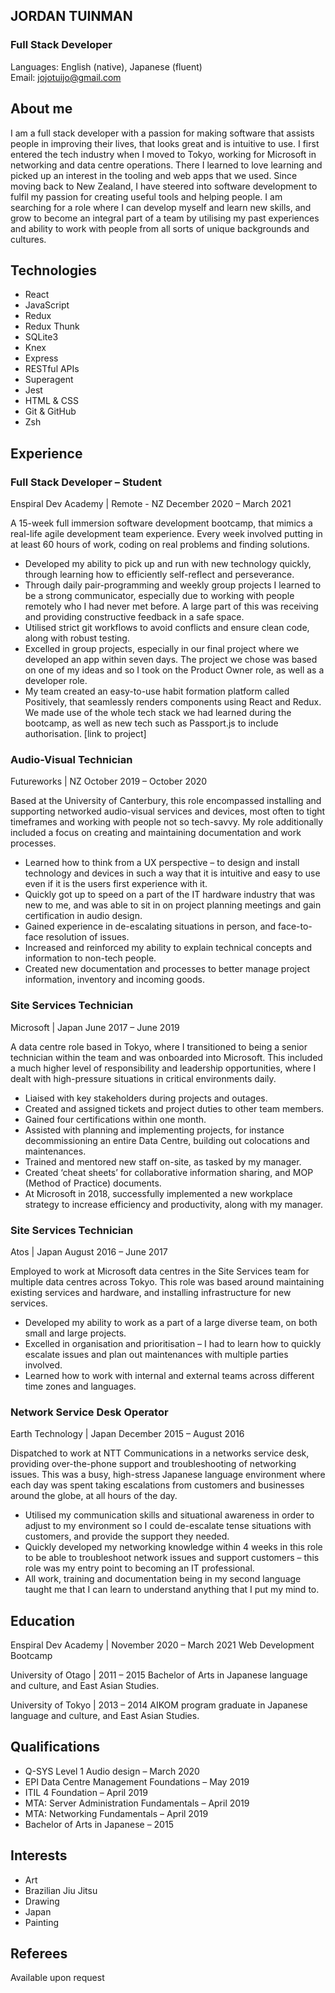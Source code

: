 ## JORDAN TUINMAN
### Full Stack Developer
Languages: English (native), Japanese (fluent)   
Email: jojotuijo@gmail.com

## About me	

I am a full stack developer with a passion for making software that assists people in improving their lives, that looks great and is intuitive to use. I first entered the tech industry when I moved to Tokyo, working for Microsoft in networking and data centre operations. There I learned to love learning and picked up an interest in the tooling and web apps that we used. Since moving back to New Zealand, I have steered into software development to fulfil my passion for creating useful tools and helping people.
I am searching for a role where I can develop myself and learn new skills, and grow to become an integral part of a team by utilising my past experiences and ability to work with people from all sorts of unique backgrounds and cultures. 

## Technologies
*	React
*	JavaScript
*	Redux
*	Redux Thunk
*	SQLite3
*	Knex
*	Express
*	RESTful APIs
*	Superagent
*	Jest
*	HTML & CSS
*	Git & GitHub
*	Zsh
 
## Experience

### Full Stack Developer – Student
Enspiral Dev Academy | Remote - NZ
December 2020 – March 2021

A 15-week full immersion software development bootcamp, that mimics a real-life agile development team experience. Every week involved putting in at least 60 hours of work, coding on real problems and finding solutions. 
*	Developed my ability to pick up and run with new technology quickly, through learning how to efficiently self-reflect and perseverance. 
*	Through daily pair-programming and weekly group projects I learned to be a strong communicator, especially due to working with people remotely who I had never met before.  A large part of this was receiving and providing constructive feedback in a safe space.
*	Utilised strict git workflows to avoid conflicts and ensure clean code, along with robust testing.
*	Excelled in group projects, especially in our final project where we developed an app within seven days. The project we chose was based on one of my ideas and so I took on the Product Owner role, as well as a developer role.
*	My team created an easy-to-use habit formation platform called Positively, that seamlessly renders components using React and Redux. We made use of the whole tech stack we had learned during the bootcamp, as well as new tech such as Passport.js to include authorisation. [link to project]

### Audio-Visual Technician
Futureworks | NZ
October 2019 – October 2020

Based at the University of Canterbury, this role encompassed installing and supporting networked audio-visual services and devices, most often to tight timeframes and working with people not so tech-savvy. My role additionally included a focus on creating and maintaining documentation and work processes.
*	Learned how to think from a UX perspective – to design and install technology and devices in such a way that it is intuitive and easy to use even if it is the users first experience with it. 
*	Quickly got up to speed on a part of the IT hardware industry that was new to me, and was able to sit in on project planning meetings and gain certification in audio design.
*	Gained experience in de-escalating situations in person, and face-to-face resolution of issues.
*	Increased and reinforced my ability to explain technical concepts and information to non-tech people.
*	Created new documentation and processes to better manage project information, inventory and incoming goods. 

### Site Services Technician
Microsoft | Japan
June 2017 – June 2019

A data centre role based in Tokyo, where I transitioned to being a senior technician within the team and was onboarded into Microsoft. This included a much higher level of responsibility and leadership opportunities, where I dealt with high-pressure situations in critical environments daily.
*	Liaised with key stakeholders during projects and outages.
*	Created and assigned tickets and project duties to other team members.
*	Gained four certifications within one month. 
*	Assisted with planning and implementing projects, for instance decommissioning an entire Data Centre, building out colocations and maintenances. 
*	Trained and mentored new staff on-site, as tasked by my manager.
*	Created ‘cheat sheets’ for collaborative information sharing, and MOP (Method of Practice) documents.
*	At Microsoft in 2018, successfully implemented a new workplace strategy to increase efficiency and productivity, along with my manager.  

### Site Services Technician
Atos | Japan
August 2016 – June 2017

Employed to work at Microsoft data centres in the Site Services team for multiple data centres across Tokyo. This role was based around maintaining existing services and hardware, and installing infrastructure for new services. 
*	Developed my ability to work as a part of a large diverse team, on both small and large projects.
*	Excelled in organisation and prioritisation – I had to learn how to quickly escalate issues and plan out maintenances with multiple parties involved. 
*	Learned how to work with internal and external teams across different time zones and languages. 

### Network Service Desk Operator
Earth Technology | Japan
December 2015 – August 2016

Dispatched to work at NTT Communications in a networks service desk, providing over-the-phone support and troubleshooting of networking issues. This was a busy, high-stress Japanese language environment where each day was spent taking escalations from customers and businesses around the globe, at all hours of the day. 
*	Utilised my communication skills and situational awareness in order to adjust to my environment so I could de-escalate tense situations with customers, and provide the support they needed.
*	Quickly developed my networking knowledge within 4 weeks in this role to be able to troubleshoot network issues and support customers – this role was my entry point to becoming an IT professional. 
*	All work, training and documentation being in my second language taught me that I can learn to understand anything that I put my mind to.

## Education

Enspiral Dev Academy | November 2020 – March 2021
Web Development Bootcamp

University of Otago | 2011 – 2015
Bachelor of Arts in Japanese language and culture, and East Asian Studies.

University of Tokyo | 2013 – 2014
AIKOM program graduate in Japanese language and culture, and East Asian Studies.

## Qualifications

*	Q-SYS Level 1 Audio design – March 2020
*	EPI Data Centre Management Foundations – May 2019
*	ITIL 4 Foundation – April 2019
*	MTA: Server Administration Fundamentals – April 2019
*	MTA: Networking Fundamentals – April 2019
*	Bachelor of Arts in Japanese – 2015

## Interests
*	Art
*	Brazilian Jiu Jitsu
*	Drawing
*	Japan
*	Painting

## Referees
Available upon request

